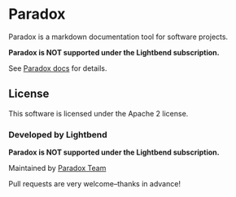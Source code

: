 Paradox
=======

Paradox is a markdown documentation tool for software projects.

**Paradox is NOT supported under the Lightbend subscription.**

See [Paradox docs](http://developer.lightbend.com/docs/paradox/latest/) for details.

## License

This software is licensed under the Apache 2 license.

### Developed by Lightbend
**Paradox is NOT supported under the Lightbend subscription.**

Maintained by [Paradox Team](https://github.com/orgs/lightbend/teams/paradox)

Pull requests are very welcome–thanks in advance!
